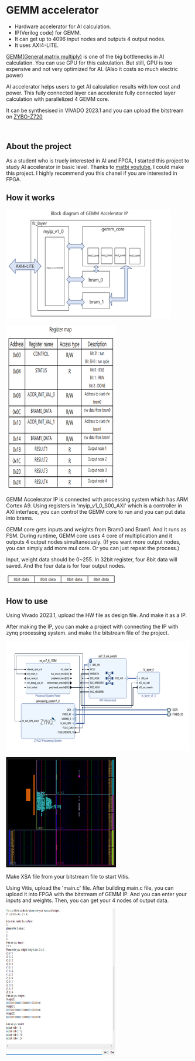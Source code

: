 # GEMM accelerator

- Hardware accelerator for AI calculation.
- IP(Verilog code) for GEMM.    
- It can get up to 4096 input nodes and outputs 4 output nodes.
- It uses AXI4-LITE.

[GEMM(General matrix multiply)](https://en.wikipedia.org/wiki/GEMM, "wikipedia GEMM") is one of the big bottlenecks in AI calculation. You can use GPU for this calculation. But still, GPU is too expensive and not very optimized for AI. (Also it costs so much electric power)

AI accelerator helps users to get AI calculation results with low cost and power. This fully connected layer can accelerate fully connected layer calculation with parallelized 4 GEMM core.

It can be synthesised in VIVADO 2023.1 and you can upload the bitstream on [ZYBO-Z720](https://digilent.com/reference/programmable-logic/zybo-z7/start, "to buy zybo z7 20")

<br/>

## About the project

 As a student who is truely interested in AI and FPGA, I started this project to study AI accelerator in basic level. Thanks to [matbi youtube](https://www.youtube.com/@verilog), I could make this project. I highly recommend you this chanel if you are interested in FPGA.



## How it works

<img src="/img/block_diagram.png" width="450px" height="300px" alt="BlockDiagram"></img><br/>

<img src="/img/RegisterMap.png" width ="300px" height="450px" alt="registerMap"></img><br/>

GEMM Accelerator IP is connected with processing system which has ARM Cortex A9. Using registers in 'myip_v1_0_S00_AXI' which is a controller in AXI interface, you can control the GEMM core to run and you can put data into brams.

GEMM core gets inputs and weights from Bram0 and Bram1. And It runs as FSM. During runtime, GEMM core uses 4 core of multiplication and it outputs 4 output nodes simultaneously. (If you want more output nodes, you can simply add more mul core. Or you can just repeat the process.)

Input, weight data should be 0~255. In 32bit register, four 8bit data will saved. And the four data is for four output nodes.

<img src="/img/DataSplit.png" width ="300px" height="30px" alt="DataFormat"></img><br/>

## How to use

 Using Vivado 2023.1, upload the HW file as design file. And make it as a IP.

 After making the IP, you can make a project with connecting the IP with zynq processing system. and make the bitstream file of the project.

<img src="/img/project.png" width ="500px" height="300px" alt="DataFormat"></img><br/>

<img src="/img/fpga.png" width ="300px" height="300px" alt="DataFormat"></img><br/>

 Make XSA file from your bitstream file to start Vitis.

 Using Vitis, upload the 'main.c' file. After building main.c file, you can upload it into FPGA with the bitstream of GEMM IP. And you can enter your inputs and weights. Then, you can get your 4 nodes of output data.

<img src="/img/result.png" width ="300px" height="400px" alt="result"></img><br/>



